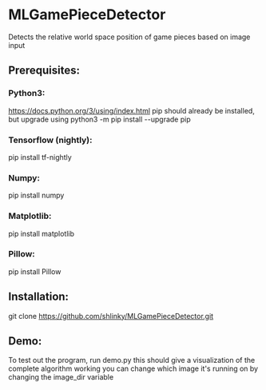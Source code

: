 # MLGamePieceDetector
Detects the relative world space position of game pieces based on image input

## Prerequisites:
### Python3:
https://docs.python.org/3/using/index.html
pip should already be installed, but upgrade using python3 -m pip install --upgrade pip

### Tensorflow (nightly):
pip install tf-nightly

### Numpy:
pip install numpy

### Matplotlib:
pip install matplotlib

### Pillow:
pip install Pillow

## Installation:
git clone https://github.com/shlinky/MLGamePieceDetector.git

## Demo:
To test out the program, run demo.py
this should give a visualization of the complete algorithm working
you can change which image it's running on by changing the image_dir variable
